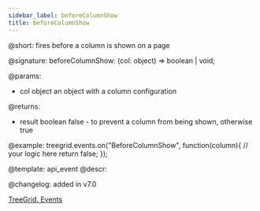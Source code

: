 ```yaml
---
sidebar_label: beforeColumnShow
title: beforeColumnShow
---          
```


@short: fires before a column is shown on a page

@signature: beforeColumnShow: (col: object) => boolean | void;

@params: 
- col   object  an object with a column configuration

@returns:
- result	boolean		false - to prevent a column from being shown, otherwise true

@example:
treegrid.events.on("BeforeColumnShow", function(column){
    // your logic here
    return false;
});

@template: api_event
@descr:

@changelog: added in v7.0

[TreeGrid. Events](https://snippet.dhtmlx.com/sgwnxshe)

